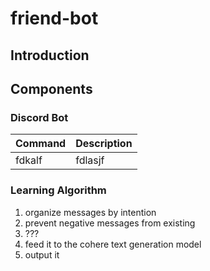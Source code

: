 # friend-bot

## Introduction

## Components

### Discord Bot

| Command | Description |
| --- | --- |
| fdkalf | fdlasjf |

### Learning Algorithm

1. organize messages by intention
2. prevent negative messages from existing
3. ???
4. feed it to the cohere text generation model
5. output it